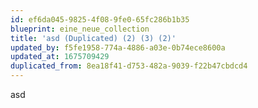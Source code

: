 ```yaml
---
id: ef6da045-9825-4f08-9fe0-65fc286b1b35
blueprint: eine_neue_collection
title: 'asd (Duplicated) (2) (3) (2)'
updated_by: f5fe1958-774a-4886-a03e-0b74ece8600a
updated_at: 1675709429
duplicated_from: 8ea18f41-d753-482a-9039-f22b47cbdcd4
---
```

asd